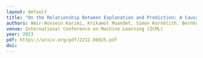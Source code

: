 ```yaml
---
layout: default
title: "On the Relationship Between Explanation and Prediction: A Causal View"
authors: Amir-Hossein Karimi, Krikamol Muandet, Simon Kornblith, Bernhard Schölkopf, Been Kim
venue: International Conference on Machine Learning (ICML)
year: 2023
pdf: https://arxiv.org/pdf/2212.06925.pdf
doi: 
---
```

